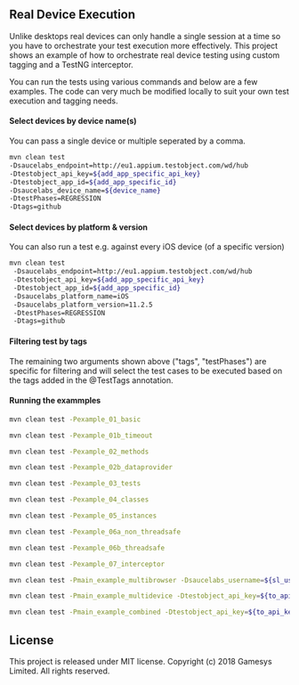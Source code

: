  ## Real Device Execution
 Unlike desktops real devices can only handle a single session at a time so you have to orchestrate your test execution more effectively.
 This project shows an example of how to orchestrate real device testing using custom tagging and a TestNG interceptor. 
  
  You can run the tests using various commands and below are a few examples. The code can very much be modified locally to suit your own test execution and tagging needs.
   
 #### Select devices by device name(s)
 You can pass a single device or multiple seperated by a comma.
 ```bash
 mvn clean test 
 -Dsaucelabs_endpoint=http://eu1.appium.testobject.com/wd/hub
 -Dtestobject_api_key=${add_app_specific_api_key}
 -Dtestobject_app_id=${add_app_specific_id}
 -Dsaucelabs_device_name=${device_name} 
 -DtestPhases=REGRESSION 
 -Dtags=github
 ```
 
 #### Select devices by platform & version
 You can also run a test e.g. against every iOS device (of a specific version)
```bash
mvn clean test 
 -Dsaucelabs_endpoint=http://eu1.appium.testobject.com/wd/hub
 -Dtestobject_api_key=${add_app_specific_api_key}
 -Dtestobject_app_id=${add_app_specific_id}
 -Dsaucelabs_platform_name=iOS 
 -Dsaucelabs_platform_version=11.2.5
 -DtestPhases=REGRESSION 
 -Dtags=github
 ```
 
#### Filtering test by tags
The remaining two arguments shown above ("tags", "testPhases") are specific for filtering and will select the test cases to be executed based on the tags added in the @TestTags annotation.
  
#### Running the exammples 
```bash
mvn clean test -Pexample_01_basic

mvn clean test -Pexample_01b_timeout

mvn clean test -Pexample_02_methods

mvn clean test -Pexample_02b_dataprovider

mvn clean test -Pexample_03_tests

mvn clean test -Pexample_04_classes

mvn clean test -Pexample_05_instances

mvn clean test -Pexample_06a_non_threadsafe

mvn clean test -Pexample_06b_threadsafe

mvn clean test -Pexample_07_interceptor

mvn clean test -Pmain_example_multibrowser -Dsaucelabs_username=${sl_username} -Dsaucelabs_accessKey=${sl_accesskey}

mvn clean test -Pmain_example_multidevice -Dtestobject_api_key=${to_api_key} -Dtestobject_app_id=${to_app_id}

mvn clean test -Pmain_example_combined -Dtestobject_api_key=${to_api_key} -Dtestobject_app_id=${to_app_id} -Dsaucelabs_username=${sl_username} -Dsaucelabs_accessKey=${sl_accesskey}

```

  ## License
 This project is released under MIT license. Copyright (c) 2018 Gamesys Limited. All rights reserved.
